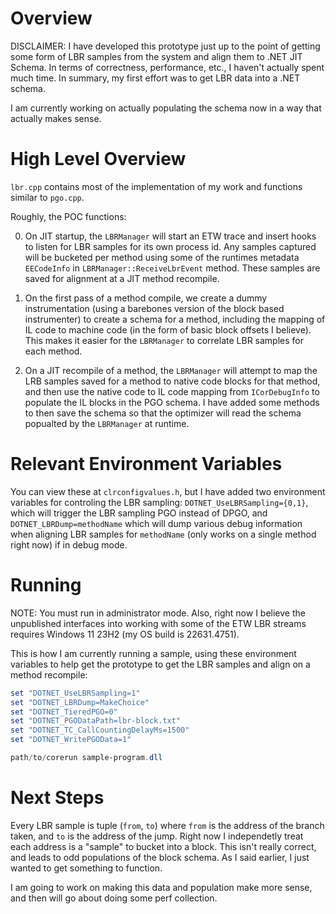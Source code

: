 # Overview

DISCLAIMER: I have developed this prototype just up to the point of getting some form of LBR samples from the system and align them to .NET JIT Schema. In terms of correctness, performance, etc., I haven't actually spent much time. In summary, my first effort was to get LBR data into a .NET schema. 

I am currently working on actually populating the schema now in a way that actually makes sense.

# High Level Overview

`lbr.cpp` contains most of the implementation of my work and functions similar to `pgo.cpp`. 

Roughly, the POC functions:

0. On JIT startup, the `LBRManager` will start an ETW trace and insert hooks to listen for LBR samples for its own process id. Any samples captured will be bucketed per method using some of the runtimes metadata `EECodeInfo` in `LBRManager::ReceiveLbrEvent` method. These samples are saved for alignment at a JIT method recompile.

1. On the first pass of a method compile, we create a dummy instrumentation (using a barebones version of the block based instrumenter) to create a schema for a method, including the mapping of IL code to machine code (in the form of basic block offsets I believe). This makes it easier for the `LBRManager` to correlate LBR samples for each method.

2. On a JIT recompile of a method, the `LBRManager` will attempt to map the LRB samples saved for a method to native code blocks for that method, and then use the native code to IL code mapping from `ICorDebugInfo` to populate the IL blocks in the PGO schema. I have added some methods to then save the schema so that the optimizer will read the schema popualted by the `LBRManager` at runtime.

# Relevant Environment Variables

You can view these at `clrconfigvalues.h`, but I have added two environment variables for controling the LBR sampling: `DOTNET_UseLBRSampling={0,1}`, which will trigger the LBR sampling PGO instead of DPGO, and `DOTNET_LBRDump=methodName` which will dump various debug information when aligning LBR samples for `methodName` (only works on a single method right now) if in debug mode.

# Running

NOTE: You must run in administrator mode. Also, right now I believe the unpublished interfaces into working with some of the ETW LBR streams requires Windows 11 23H2 (my OS build is 22631.4751).

This is how I am currently running a sample, using these environment variables to help get the prototype to get the LBR samples and align on a method recompile:

```powershell
set "DOTNET_UseLBRSampling=1"
set "DOTNET_LBRDump=MakeChoice"
set "DOTNET_TieredPGO=0"
set "DOTNET_PGODataPath=lbr-block.txt"
set "DOTNET_TC_CallCountingDelayMs=1500"
set "DOTNET_WritePGOData=1"

path/to/corerun sample-program.dll 
```

# Next Steps

Every LBR sample is tuple (`from`, `to`) where `from` is the address of the branch taken, and `to` is the address of the jump. Right now I independetly treat each address is a "sample" to bucket into a block. This isn't really correct, and leads to odd populations of the block schema. As I said earlier, I just wanted to get something to function. 

I am going to work on making this data and population make more sense, and then will go about doing some perf collection.
